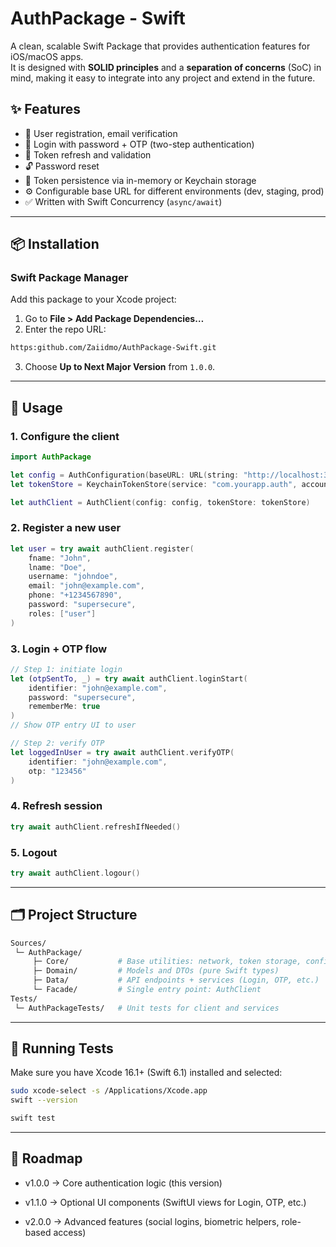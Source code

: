 # AuthPackage - Swift 

A clean, scalable Swift Package that provides authentication features for iOS/macOS apps.  
It is designed with **SOLID principles** and a **separation of concerns** (SoC) in mind, making it easy to integrate into any project and extend in the future.

## ✨ Features

- 🔑 User registration, email verification
- 🔐 Login with password + OTP (two-step authentication)
- 🔄 Token refresh and validation
- 🔓 Password reset
- 🧰 Token persistence via in-memory or Keychain storage
- ⚙️ Configurable base URL for different environments (dev, staging, prod)
- ✅ Written with Swift Concurrency (`async/await`)

---

## 📦 Installation

### Swift Package Manager

Add this package to your Xcode project:

1. Go to **File > Add Package Dependencies…**  
2. Enter the repo URL:  
```bash 
https:github.com/Zaiidmo/AuthPackage-Swift.git 
```
3. Choose **Up to Next Major Version** from `1.0.0`.

---

## 🚀 Usage

### 1. Configure the client
```swift
import AuthPackage

let config = AuthConfiguration(baseURL: URL(string: "http://localhost:3000")!)
let tokenStore = KeychainTokenStore(service: "com.yourapp.auth", account: "auth_tokens")

let authClient = AuthClient(config: config, tokenStore: tokenStore)
```
### 2. Register a new user
```swift
let user = try await authClient.register(
    fname: "John",
    lname: "Doe",
    username: "johndoe",
    email: "john@example.com",
    phone: "+1234567890",
    password: "supersecure",
    roles: ["user"]
)

```
### 3. Login + OTP flow
```swift 
// Step 1: initiate login
let (otpSentTo, _) = try await authClient.loginStart(
    identifier: "john@example.com",
    password: "supersecure",
    rememberMe: true
)
// Show OTP entry UI to user

// Step 2: verify OTP
let loggedInUser = try await authClient.verifyOTP(
    identifier: "john@example.com",
    otp: "123456"
)
```
### 4. Refresh session
```swift
try await authClient.refreshIfNeeded()
```
### 5. Logout
```swift 
try await authClient.logour()
```

---

## 🗂 Project Structure 
```bash
Sources/
 └─ AuthPackage/
     ├─ Core/           # Base utilities: network, token storage, config
     ├─ Domain/         # Models and DTOs (pure Swift types)
     ├─ Data/           # API endpoints + services (Login, OTP, etc.)
     └─ Facade/         # Single entry point: AuthClient
Tests/
 └─ AuthPackageTests/   # Unit tests for client and services
 ```

---

## 🧪 Running Tests
Make sure you have Xcode 16.1+ (Swift 6.1) installed and selected:
```bash 
sudo xcode-select -s /Applications/Xcode.app
swift --version
```

```bash
swift test 
 ``` 
 
---

## 📌 Roadmap

* v1.0.0 → Core authentication logic (this version)

* v1.1.0 → Optional UI components (SwiftUI views for Login, OTP, etc.)

* v2.0.0 → Advanced features (social logins, biometric helpers, role-based access)
